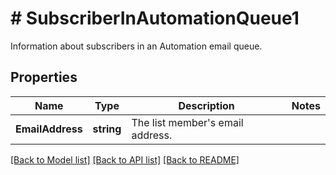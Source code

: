 # # SubscriberInAutomationQueue1
Information about subscribers in an Automation email queue.

## Properties 


Name | Type | Description | Notes
------------ | ------------- | ------------- | -------------
**EmailAddress**| **string** | The list member&#39;s email address.  |


[[Back to Model list]](../../README.md#models) [[Back to API list]](../../README.md#endpoints) [[Back to README]](../../README.md)


